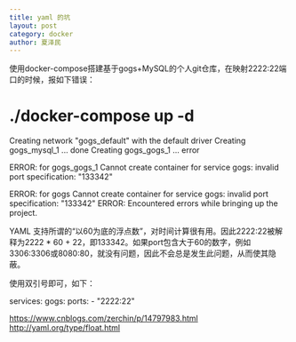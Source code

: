 ```yaml
---
title: yaml 的坑
layout: post
category: docker
author: 夏泽民
---
```

使用docker-compose搭建基于gogs+MySQL的个人git仓库，在映射2222:22端口的时候，报如下错误：

# ./docker-compose up -d
Creating network "gogs_default" with the default driver
Creating gogs_mysql_1 ... done
Creating gogs_gogs_1  ... error

ERROR: for gogs_gogs_1  Cannot create container for service gogs: invalid port specification: "133342"

ERROR: for gogs  Cannot create container for service gogs: invalid port specification: "133342"
ERROR: Encountered errors while bringing up the project.
<!-- more -->
YAML 支持所谓的“以60为底的浮点数”，对时间计算很有用。因此2222:22被解释为2222 * 60 + 22，即133342。如果port包含大于60的数字，例如3306:3306或8080:80，就没有问题，因此不会总是发生此问题，从而使其隐蔽。

使用双引号即可，如下：

services:
  gogs:
    ports:
      - "2222:22"

https://www.cnblogs.com/zerchin/p/14797983.html
http://yaml.org/type/float.html
